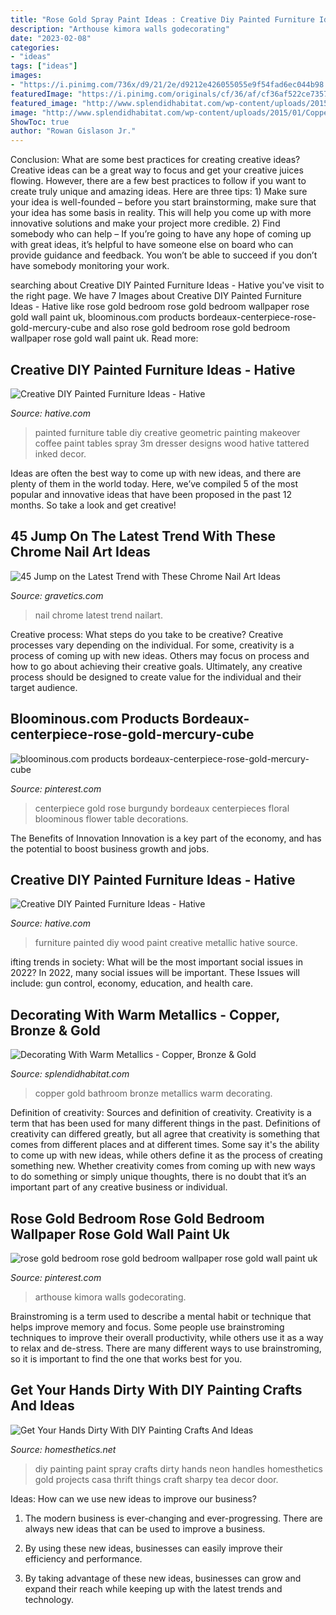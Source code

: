 ```yaml
---
title: "Rose Gold Spray Paint Ideas : Creative Diy Painted Furniture Ideas"
description: "Arthouse kimora walls godecorating"
date: "2023-02-08"
categories:
- "ideas"
tags: ["ideas"]
images:
- "https://i.pinimg.com/736x/d9/21/2e/d9212e426055055e9f54fad6ec044b98.jpg"
featuredImage: "https://i.pinimg.com/originals/cf/36/af/cf36af522ce7357a19175210e4a1b7d4.jpg"
featured_image: "http://www.splendidhabitat.com/wp-content/uploads/2015/01/Copper-tub-in-blue-bathroom-510x565.jpg"
image: "http://www.splendidhabitat.com/wp-content/uploads/2015/01/Copper-tub-in-blue-bathroom-510x565.jpg"
ShowToc: true
author: "Rowan Gislason Jr."
---
```



Conclusion: What are some best practices for creating creative ideas?
Creative ideas can be a great way to focus and get your creative juices flowing. However, there are a few best practices to follow if you want to create truly unique and amazing ideas. Here are three tips: 1) Make sure your idea is well-founded – before you start brainstorming, make sure that your idea has some basis in reality. This will help you come up with more innovative solutions and make your project more credible. 2) Find somebody who can help – If you’re going to have any hope of coming up with great ideas, it’s helpful to have someone else on board who can provide guidance and feedback. You won’t be able to succeed if you don’t have somebody monitoring your work.

	

		
searching about Creative DIY Painted Furniture Ideas - Hative you've visit to the right page. We have 7 Images about Creative DIY Painted Furniture Ideas - Hative like rose gold bedroom rose gold bedroom wallpaper rose gold wall paint uk, bloominous.com products bordeaux-centerpiece-rose-gold-mercury-cube and also rose gold bedroom rose gold bedroom wallpaper rose gold wall paint uk. Read more:
		
    
## Creative DIY Painted Furniture Ideas - Hative

<img loading=lazy src="https://hative.com/wp-content/uploads/2015/01/painted-furniture-ideas/1-painted-furniture-ideas.jpg" onerror="this.onerror=null;this.src='https://tse2.mm.bing.net/th?id=OIP.XPhAIRny08gW12AgY_ZbFQHaLH&amp;pid=15.1';" alt="Creative DIY Painted Furniture Ideas - Hative">

_Source: hative.com_

>painted furniture table diy creative geometric painting makeover coffee paint tables spray 3m dresser designs wood hative tattered inked decor. 

	

Ideas are often the best way to come up with new ideas, and there are plenty of them in the world today. Here, we’ve compiled 5 of the most popular and innovative ideas that have been proposed in the past 12 months. So take a look and get creative!

    
## 45 Jump On The Latest Trend With These Chrome Nail Art Ideas

<img loading=lazy src="https://www.gravetics.com/wp-content/uploads/2017/04/chromeflames-nailart-naildesigns-naildesign-beautifulnails.jpg" onerror="this.onerror=null;this.src='https://tse3.mm.bing.net/th?id=OIP.wt5uldaze20S812oyHwP5QHaHa&amp;pid=15.1';" alt="45 Jump on the Latest Trend with These Chrome Nail Art Ideas">

_Source: gravetics.com_

>nail chrome latest trend nailart. 

	

Creative process: What steps do you take to be creative?
Creative processes vary depending on the individual. For some, creativity is a process of coming up with new ideas. Others may focus on process and how to go about achieving their creative goals. Ultimately, any creative process should be designed to create value for the individual and their target audience.

    
## Bloominous.com Products Bordeaux-centerpiece-rose-gold-mercury-cube

<img loading=lazy src="https://i.pinimg.com/originals/cf/36/af/cf36af522ce7357a19175210e4a1b7d4.jpg" onerror="this.onerror=null;this.src='https://tse3.mm.bing.net/th?id=OIP.3gNuh_-9HuQIA57TtJFlNgHaLG&amp;pid=15.1';" alt="bloominous.com products bordeaux-centerpiece-rose-gold-mercury-cube">

_Source: pinterest.com_

>centerpiece gold rose burgundy bordeaux centerpieces floral bloominous flower table decorations. 

	

The Benefits of Innovation
Innovation is a key part of the economy, and has the potential to boost business growth and jobs.

    
## Creative DIY Painted Furniture Ideas - Hative

<img loading=lazy src="https://hative.com/wp-content/uploads/2015/01/painted-furniture-ideas/9-painted-furniture-ideas.jpg" onerror="this.onerror=null;this.src='https://tse1.mm.bing.net/th?id=OIP.ZDKk6vm2BOENHoJYJF-GFAHaHI&amp;pid=15.1';" alt="Creative DIY Painted Furniture Ideas - Hative">

_Source: hative.com_

>furniture painted diy wood paint creative metallic hative source. 

	

ifting trends in society: What will be the most important social issues in 2022?
In 2022, many social issues will be important. These Issues will include: gun control, economy, education, and health care.

    
## Decorating With Warm Metallics - Copper, Bronze &amp; Gold

<img loading=lazy src="http://www.splendidhabitat.com/wp-content/uploads/2015/01/Copper-tub-in-blue-bathroom-510x565.jpg" onerror="this.onerror=null;this.src='https://tse4.mm.bing.net/th?id=OIP.r6Y97cGv0EAxImOcSoJaiQHaIN&amp;pid=15.1';" alt="Decorating With Warm Metallics - Copper, Bronze &amp; Gold">

_Source: splendidhabitat.com_

>copper gold bathroom bronze metallics warm decorating. 

	

Definition of creativity: Sources and definition of creativity.
Creativity is a term that has been used for many different things in the past. Definitions of creativity can differed greatly, but all agree that creativity is something that comes from different places and at different times. Some say it's the ability to come up with new ideas, while others define it as the process of creating something new. Whether creativity comes from coming up with new ways to do something or simply unique thoughts, there is no doubt that it’s an important part of any creative business or individual.

    
## Rose Gold Bedroom Rose Gold Bedroom Wallpaper Rose Gold Wall Paint Uk

<img loading=lazy src="https://i.pinimg.com/736x/d9/21/2e/d9212e426055055e9f54fad6ec044b98.jpg" onerror="this.onerror=null;this.src='https://tse2.mm.bing.net/th?id=OIP.PjcRUAWA2mvEizmEX7Pb9wHaHa&amp;pid=15.1';" alt="rose gold bedroom rose gold bedroom wallpaper rose gold wall paint uk">

_Source: pinterest.com_

>arthouse kimora walls godecorating. 

	

Brainstroming is a term used to describe a mental habit or technique that helps improve memory and focus. Some people use brainstroming techniques to improve their overall productivity, while others use it as a way to relax and de-stress. There are many different ways to use brainstroming, so it is important to find the one that works best for you.

    
## Get Your Hands Dirty With DIY Painting Crafts And Ideas

<img loading=lazy src="http://cdn.homesthetics.net/wp-content/uploads/2015/01/Get-Your-Hands-Dirty-With-DIY-Painting-Ideas-homesthetics.net-72.jpg" onerror="this.onerror=null;this.src='https://tse1.mm.bing.net/th?id=OIP.Ixu_6tFR6v_RnwtYL90XdgHaSP&amp;pid=15.1';" alt="Get Your Hands Dirty With DIY Painting Crafts And Ideas">

_Source: homesthetics.net_

>diy painting paint spray crafts dirty hands neon handles homesthetics gold projects casa thrift things craft sharpy tea decor door. 

	

Ideas: How can we use new ideas to improve our business?
1. The modern business is ever-changing and ever-progressing. There are always new ideas that can be used to improve a business.
2. By using these new ideas, businesses can easily improve their efficiency and performance.

3. By taking advantage of these new ideas, businesses can grow and expand their reach while keeping up with the latest trends and technology.

